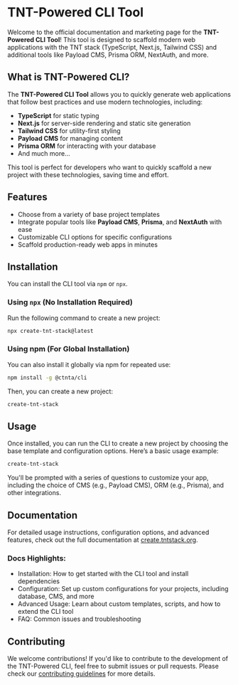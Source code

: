 # TNT-Powered CLI Tool

Welcome to the official documentation and marketing page for the **TNT-Powered
CLI Tool**! This tool is designed to scaffold modern web applications with the
TNT stack (TypeScript, Next.js, Tailwind CSS) and additional tools like Payload
CMS, Prisma ORM, NextAuth, and more.

## What is TNT-Powered CLI?

The **TNT-Powered CLI Tool** allows you to quickly generate web applications
that follow best practices and use modern technologies, including:

- **TypeScript** for static typing
- **Next.js** for server-side rendering and static site generation
- **Tailwind CSS** for utility-first styling
- **Payload CMS** for managing content
- **Prisma ORM** for interacting with your database
- And much more...

This tool is perfect for developers who want to quickly scaffold a new project
with these technologies, saving time and effort.

## Features

- Choose from a variety of base project templates
- Integrate popular tools like **Payload CMS**, **Prisma**, and **NextAuth**
  with ease
- Customizable CLI options for specific configurations
- Scaffold production-ready web apps in minutes

## Installation

You can install the CLI tool via `npm` or `npx`.

### Using `npx` (No Installation Required)

Run the following command to create a new project:

```bash
npx create-tnt-stack@latest
```

### Using npm (For Global Installation)

You can also install it globally via npm for repeated use:

```bash
npm install -g @ctnta/cli
```

Then, you can create a new project:

```bash
create-tnt-stack
```

## Usage

Once installed, you can run the CLI to create a new project by choosing the base
template and configuration options. Here’s a basic usage example:

```bash
create-tnt-stack
```

You'll be prompted with a series of questions to customize your app, including
the choice of CMS (e.g., Payload CMS), ORM (e.g., Prisma), and other
integrations.

## Documentation

For detailed usage instructions, configuration options, and advanced features,
check out the full documentation at
[create.tntstack.org](https://create.tntstack.org/docs).

### Docs Highlights:

- Installation: How to get started with the CLI tool and install dependencies
- Configuration: Set up custom configurations for your projects, including
  database, CMS, and more
- Advanced Usage: Learn about custom templates, scripts, and how to extend the
  CLI tool
- FAQ: Common issues and troubleshooting

## Contributing

We welcome contributions! If you'd like to contribute to the development of the
TNT-Powered CLI, feel free to submit issues or pull requests. Please check our
[contributing guidelines](../CONTRIBUTING.md) for more details.
